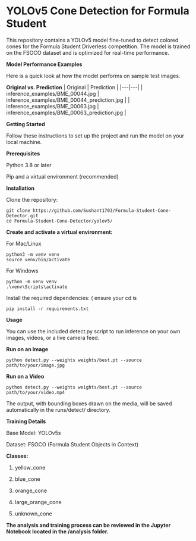 # YOLOv5 Cone Detection for Formula Student
This repository contains a YOLOv5 model fine-tuned to detect colored cones for the Formula Student Driverless competition. The model is trained on the FSOCO dataset and is optimized for real-time performance.

**Model Performance Examples**

Here is a quick look at how the model performs on sample test images.

**Original vs. Prediction**
| Original | Prediction |
|---|---|
| inference_examples/BME_00044.jpg | inference_examples/BME_00044_prediction.jpg |
| inference_examples/BME_00063.jpg | inference_examples/BME_00063_prediction.jpg |

**Getting Started**

Follow these instructions to set up the project and run the model on your local machine.

**Prerequisites**

Python 3.8 or later

Pip and a virtual environment (recommended)

**Installation**

Clone the repository:
```
git clone https://github.com/Sushant1703/Formula-Student-Cone-Detector.git
cd Formula-Student-Cone-Detector/yolov5/
```

**Create and activate a virtual environment:**

For Mac/Linux
```
python3 -m venv venv
source venv/bin/activate 
```

For Windows
```
python -m venv venv
.\venv\Scripts\activate
```

Install the required dependencies: ( ensure your cd is 
```
pip install -r requirements.txt
```

**Usage**

You can use the included detect.py script to run inference on your own images, videos, or a live camera feed.

**Run on an Image**
```
python detect.py --weights weights/best.pt --source path/to/your/image.jpg
```

**Run on a Video**
```
python detect.py --weights weights/best.pt --source path/to/your/video.mp4
```

The output, with bounding boxes drawn on the media, will be saved automatically in the runs/detect/ directory.

**Training Details**

Base Model: YOLOv5s

Dataset: FSOCO (Formula Student Objects in Context)

**Classes:**

1) yellow_cone

2) blue_cone

3) orange_cone

4) large_orange_cone

5) unknown_cone

**The analysis and training process can be reviewed in the Jupyter Notebook located in the /analysis folder.**
